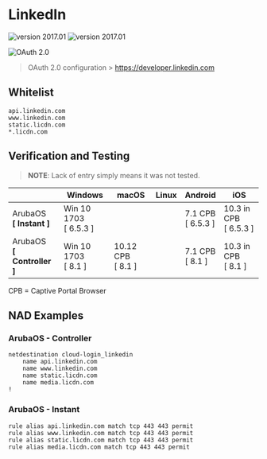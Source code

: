 LinkedIn
======
![version 2017.01](https://img.shields.io/badge/version-2017.01-brightgreen.svg "version 2017.01") ![version 2017.01](https://img.shields.io/badge/source-Aruba_Security-orange.svg "version 2017.01")

![OAuth 2.0](https://img.shields.io/badge/login-OAuth_2.0-blue.svg "OAuth 2.0")
<br>

> OAuth 2.0 configuration > https://developer.linkedin.com

## Whitelist
```
api.linkedin.com
www.linkedin.com
static.licdn.com
*.licdn.com
```


## Verification and Testing
>__NOTE__: Lack of entry simply means it was not tested.

| | Windows 	| macOS 	| Linux 	| Android 	| iOS 	|
|---------	|---------	|-------	|-------	|---------	|-----	|
|ArubaOS<br>__[ Instant ]__|  Win 10 1703<br> [ 6.5.3 ]	|  	|  	| 7.1 CPB<br> [ 6.5.3 ] 	| 10.3 in CPB<br> [ 6.5.3 ] 	|
|ArubaOS<br>__[ Controller ]__ | Win 10 1703<br> [ 8.1 ] 	| 10.12 CPB<br> [ 8.1 ] 	|  	| 7.1 CPB<br>[ 8.1 ] 	| 10.3 in CPB<br> [ 8.1 ] |

CPB = Captive Portal Browser
<br>

## NAD Examples
### ArubaOS - Controller
```
netdestination cloud-login_linkedin
    name api.linkedin.com
    name www.linkedin.com
    name static.licdn.com
    name media.licdn.com
!
```

### ArubaOS - Instant
```
rule alias api.linkedin.com match tcp 443 443 permit
rule alias www.linkedin.com match tcp 443 443 permit
rule alias static.licdn.com match tcp 443 443 permit
rule alias media.licdn.com match tcp 443 443 permit
```
